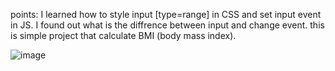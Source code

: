 points:
I learned how to style input [type=range] in CSS and set input event in JS.
I found out what is the diffrence between input and change event.
this is simple project that calculate BMI (body mass index).

![image](https://github.com/sakineh-amiri/BMI-Calculater/assets/104264925/7c9c7146-8da9-4570-abb8-18cfdece010e)
